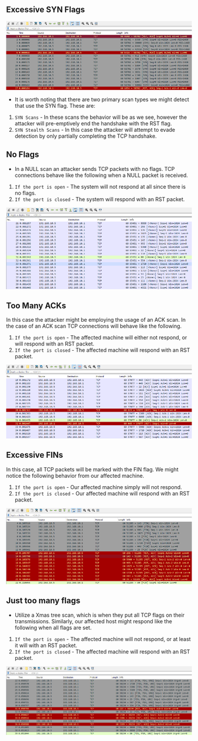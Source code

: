 ## **Excessive SYN Flags**

![](../../Image/image%2013.png)

- It is worth noting that there are two primary scan types we might detect that use the SYN flag. These are:

1. `SYN Scans` - In these scans the behavior will be as we see, however the attacker will pre-emptively end the handshake with the RST flag.
2. `SYN Stealth Scans` - In this case the attacker will attempt to evade detection by only partially completing the TCP handshake.

## **No Flags**

- In a NULL scan an attacker sends TCP packets with no flags. TCP connections behave like the following when a NULL packet is received.

1. `If the port is open` - The system will not respond at all since there is no flags.
2. `If the port is closed` - The system will respond with an RST packet.

![](../../Image/image%201%2011.png)

## **Too Many ACKs**

In this case the attacker might be employing the usage of an ACK scan. In the case of an ACK scan TCP connections will behave like the following.

1. `If the port is open` - The affected machine will either not respond, or will respond with an RST packet.
2. `If the port is closed` - The affected machine will respond with an RST packet.

![](../../Image/image%202%209.png)

## **Excessive FINs**

In this case, all TCP packets will be marked with the FIN flag. We might notice the following behavior from our affected machine.

1. `If the port is open` - Our affected machine simply will not respond.
2. `If the port is closed` - Our affected machine will respond with an RST packet.

![](../../Image/image%203%206.png)

## **Just too many flags**

- Utilize a Xmas tree scan, which is when they put all TCP flags on their transmissions. Similarly, our affected host might respond like the following when all flags are set.

1. `If the port is open` - The affected machine will not respond, or at least it will with an RST packet.
2. `If the port is closed` - The affected machine will respond with an RST packet.

![](../../Image/image%204%205.png)